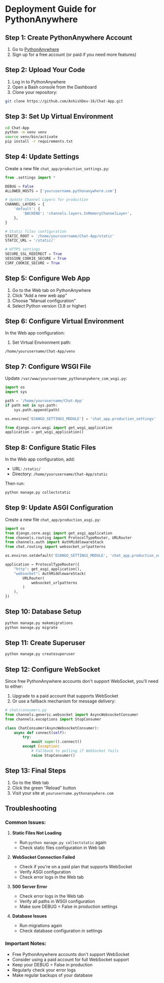 # Deployment Guide for PythonAnywhere

## Step 1: Create PythonAnywhere Account
1. Go to [PythonAnywhere](https://www.pythonanywhere.com/)
2. Sign up for a free account (or paid if you need more features)

## Step 2: Upload Your Code
1. Log in to PythonAnywhere
2. Open a Bash console from the Dashboard
3. Clone your repository:
```bash
git clone https://github.com/AshishDev-16/Chat-App.git
```

## Step 3: Set Up Virtual Environment
```bash
cd Chat-App
python -m venv venv
source venv/bin/activate
pip install -r requirements.txt
```

## Step 4: Update Settings
Create a new file `chat_app/production_settings.py`:

```python
from .settings import *

DEBUG = False
ALLOWED_HOSTS = ['yourusername.pythonanywhere.com']

# Update Channel Layers for production
CHANNEL_LAYERS = {
    'default': {
        'BACKEND': 'channels.layers.InMemoryChannelLayer',
    },
}

# Static files configuration
STATIC_ROOT = '/home/yourusername/Chat-App/static'
STATIC_URL = '/static/'

# HTTPS settings
SECURE_SSL_REDIRECT = True
SESSION_COOKIE_SECURE = True
CSRF_COOKIE_SECURE = True
```

## Step 5: Configure Web App
1. Go to the Web tab on PythonAnywhere
2. Click "Add a new web app"
3. Choose "Manual configuration"
4. Select Python version (3.8 or higher)

## Step 6: Configure Virtual Environment
In the Web app configuration:
1. Set Virtual Environment path:
```
/home/yourusername/Chat-App/venv
```

## Step 7: Configure WSGI File
Update `/var/www/yourusername_pythonanywhere_com_wsgi.py`:

```python
import os
import sys

path = '/home/yourusername/Chat-App'
if path not in sys.path:
    sys.path.append(path)

os.environ['DJANGO_SETTINGS_MODULE'] = 'chat_app.production_settings'

from django.core.wsgi import get_wsgi_application
application = get_wsgi_application()
```

## Step 8: Configure Static Files
In the Web app configuration, add:
- URL: `/static/`
- Directory: `/home/yourusername/Chat-App/static`

Then run:
```bash
python manage.py collectstatic
```

## Step 9: Update ASGI Configuration
Create a new file `chat_app/production_asgi.py`:

```python
import os
from django.core.asgi import get_asgi_application
from channels.routing import ProtocolTypeRouter, URLRouter
from channels.auth import AuthMiddlewareStack
from chat.routing import websocket_urlpatterns

os.environ.setdefault('DJANGO_SETTINGS_MODULE', 'chat_app.production_settings')

application = ProtocolTypeRouter({
    "http": get_asgi_application(),
    "websocket": AuthMiddlewareStack(
        URLRouter(
            websocket_urlpatterns
        )
    ),
})
```

## Step 10: Database Setup
```bash
python manage.py makemigrations
python manage.py migrate
```

## Step 11: Create Superuser
```bash
python manage.py createsuperuser
```

## Step 12: Configure WebSocket
Since free PythonAnywhere accounts don't support WebSocket, you'll need to either:

1. Upgrade to a paid account that supports WebSocket
2. Or use a fallback mechanism for message delivery:

```python
# chat/consumers.py
from channels.generic.websocket import AsyncWebsocketConsumer
from channels.exceptions import StopConsumer

class ChatConsumer(AsyncWebsocketConsumer):
    async def connect(self):
        try:
            await super().connect()
        except Exception:
            # Fallback to polling if WebSocket fails
            raise StopConsumer()
```

## Step 13: Final Steps
1. Go to the Web tab
2. Click the green "Reload" button
3. Visit your site at `yourusername.pythonanywhere.com`

## Troubleshooting

### Common Issues:
1. **Static Files Not Loading**
   - Run `python manage.py collectstatic` again
   - Check static files configuration in Web tab

2. **WebSocket Connection Failed**
   - Check if you're on a paid plan that supports WebSocket
   - Verify ASGI configuration
   - Check error logs in the Web tab

3. **500 Server Error**
   - Check error logs in the Web tab
   - Verify all paths in WSGI configuration
   - Make sure DEBUG = False in production settings

4. **Database Issues**
   - Run migrations again
   - Check database configuration in settings

### Important Notes:
- Free PythonAnywhere accounts don't support WebSocket
- Consider using a paid account for full WebSocket support
- Keep your DEBUG = False in production
- Regularly check your error logs
- Make regular backups of your database 